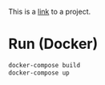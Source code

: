 This is a [link](https://tigers.shamanskiy.com/) to a project.

# Run (Docker)
```bash
docker-compose build
docker-compose up
```
